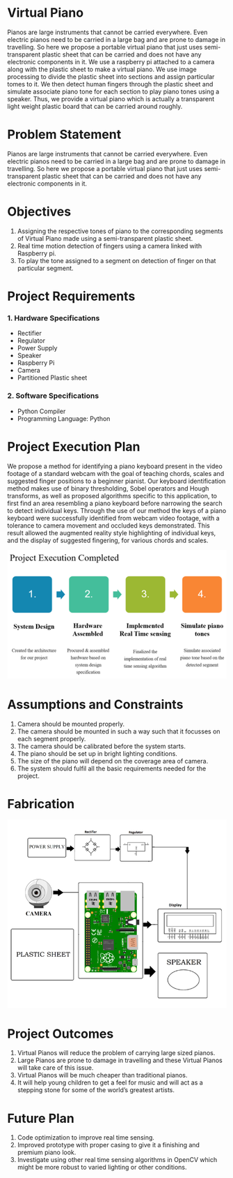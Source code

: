 # Virtual Piano

Pianos are large instruments that cannot be carried everywhere. Even electric pianos need to be carried in a large bag and are prone to damage in travelling. So here we propose a portable virtual piano that just uses semi-transparent plastic sheet that can be carried and does not have any electronic components in it. We use a raspberry pi attached to a camera along with the plastic sheet to make a virtual piano. We use image processing to divide the plastic sheet into sections and assign particular tomes to it. We then detect human fingers through the plastic sheet and simulate associate piano tone for each section to play piano tones using a speaker. Thus, we provide a virtual piano which is actually a transparent light weight plastic board that can be carried around roughly.


# Problem Statement

Pianos are large instruments that cannot be carried everywhere. Even electric pianos need to be carried in a large bag and are prone to damage in travelling. So here we propose a portable virtual piano that just uses semi-transparent plastic sheet that can be carried and does not have any electronic components in it.


# Objectives

1. Assigning the respective tones of piano to the corresponding segments of Virtual Piano made using a semi-transparent plastic sheet.
2. Real time motion detection of fingers using a camera linked with Raspberry pi.
3. To play the tone assigned to a segment on detection of finger on that particular segment.


# Project Requirements

### 1. Hardware Specifications
   * Rectifier
   * Regulator
   * Power Supply
   * Speaker
   * Raspberry Pi
   * Camera
   * Partitioned Plastic sheet
### 2. Software Specifications
   * Python Compiler
   * Programming Language: Python


# Project Execution Plan

We propose a method for identifying a piano keyboard present in the video footage of a standard webcam with the goal of teaching chords, scales and suggested finger positions to a beginner pianist. Our keyboard identification method makes use of binary thresholding, Sobel operators and Hough transforms, as well as proposed algorithms specific to this application, to first find an area resembling a piano keyboard before narrowing the search to detect individual keys. Through the use of our method the keys of a piano keyboard were successfully identified from webcam video footage, with a tolerance to camera movement and occluded keys demonstrated. This result allowed the augmented reality style highlighting of individual keys, and the display of suggested fingering, for various chords and scales.

<p align="center">
  <img src="May_Evaluation/Execution.PNG">
</p>


# Assumptions and Constraints

1. Camera should be mounted properly.
2. The camera should be mounted in such a way such that it focusses on each segment properly.
3. The camera should be calibrated before the system starts.
4. The piano should be set up in bright lighting conditions.
5. The size of the piano will depend on the coverage area of camera.
6. The system should fulfil all the basic requirements needed for the project.


# Fabrication

<p align="center">
  <img src="May_Evaluation/Fabrication.png">
</p>


# Project Outcomes

1. Virtual Pianos will reduce the problem of carrying large sized pianos.
2. Large Pianos are prone to damage in travelling and these Virtual Pianos will take care of this issue.
3. Virtual Pianos will be much cheaper than traditional pianos.
4. It will help young children to get a feel for music and will act as a stepping stone for some of the world’s greatest artists.


# Future Plan

1. Code optimization to improve real time sensing.
2. Improved prototype with proper casing to give it a finishing and premium piano look.
3. Investigate using other real time sensing algorithms in OpenCV which might be more robust to varied lighting or other conditions.
